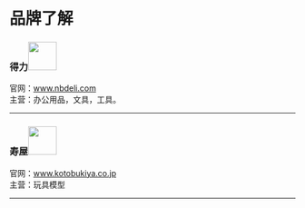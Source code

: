 <h1 id="品牌了解">品牌了解</h1>
<h3 id="得力img-width50px-srchttpsss0.bdstatic.com-0u0bnsm1a5bphglnygtam-ogel2f5394988370fcb10626f6a817c00d65_222_222.jpg">得力<img width="50px" src="https://ss0.bdstatic.com/-0U0bnSm1A5BphGlnYG/tam-ogel/2f5394988370fcb10626f6a817c00d65_222_222.jpg"></h3>
<p>官网：<a href="http://www.nbdeli.com">www.nbdeli.com</a><br>
主营：办公用品，文具，工具。</p>
<hr>
<h3 id="寿屋img-width50px-srchttpstva3.sinaimg.cncrop.0.0.180.180.18041e110bdjw1e8qgp5bmzyj2050050aa8.jpg">寿屋<img width="50px" src="https://tva3.sinaimg.cn/crop.0.0.180.180.180/41e110bdjw1e8qgp5bmzyj2050050aa8.jpg"></h3>
<p>官网：<a href="https://www.kotobukiya.co.jp/">www.kotobukiya.co.jp</a><br>
主营：玩具模型</p>
<hr>

<!--stackedit_data:
eyJoaXN0b3J5IjpbMTg4Njc2NDMzOV19
-->